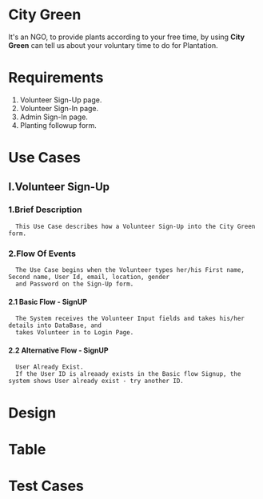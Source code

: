 # City Green

It's an NGO, to provide plants according to your free time,
by using **City Green** can tell us about your voluntary time to do for Plantation.

# Requirements
1. Volunteer Sign-Up page.
2. Volunteer Sign-In page.
3. Admin Sign-In page.
4. Planting followup form.

# Use Cases

 ## I.Volunteer Sign-Up
 
 ### 1.Brief Description
      This Use Case describes how a Volunteer Sign-Up into the City Green form.
      
 ### 2.Flow Of Events
      The Use Case begins when the Volunteer types her/his First name, Second name, User Id, email, location, gender 
      and Password on the Sign-Up form.
      
   #### 2.1 Basic Flow - SignUP
      The System receives the Volunteer Input fields and takes his/her details into DataBase, and 
      takes Volunteer in to Login Page.
      
   #### 2.2 Alternative Flow - SignUP
      User Already Exist. 
      If the User ID is alreaady exists in the Basic flow Signup, the system shows User already exist - try another ID.
  

# Design

# Table

# Test Cases
